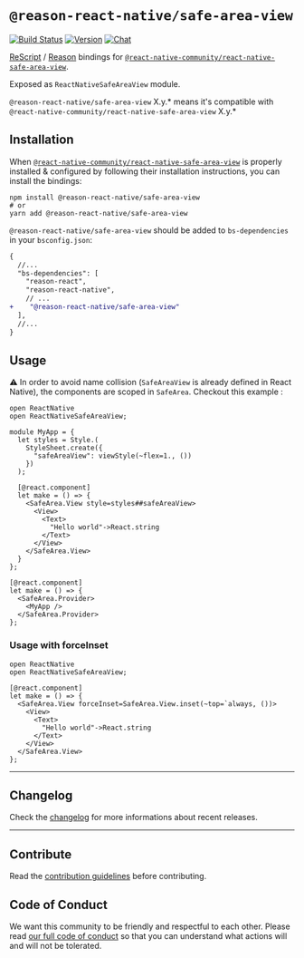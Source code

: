 # `@reason-react-native/safe-area-view`

[![Build Status](https://github.com/reason-react-native/safe-area-view/workflows/Build/badge.svg)](https://github.com/reason-react-native/safe-area-view/actions)
[![Version](https://img.shields.io/npm/v/@reason-react-native/safe-area-view.svg)](https://www.npmjs.com/@reason-react-native/safe-area-view)
[![Chat](https://img.shields.io/discord/235176658175262720.svg?logo=discord&colorb=blue)](https://reasonml-community.github.io/reason-react-native/discord/)

[ReScript](https://rescript-lang.org) / [Reason](https://reasonml.github.io) bindings for
[`@react-native-community/react-native-safe-area-view`](https://github.com/react-native-community/react-native-safe-area-view).

Exposed as `ReactNativeSafeAreaView` module.

`@reason-react-native/safe-area-view` X.y.\* means it's compatible with
`@react-native-community/react-native-safe-area-view` X.y.\*

## Installation

When
[`@react-native-community/react-native-safe-area-view`](`https://github.com/react-native-community/react-native-safe-area-view`)
is properly installed & configured by following their installation instructions,
you can install the bindings:

```console
npm install @reason-react-native/safe-area-view
# or
yarn add @reason-react-native/safe-area-view
```

`@reason-react-native/safe-area-view` should be added to `bs-dependencies` in
your `bsconfig.json`:

```diff
{
  //...
  "bs-dependencies": [
    "reason-react",
    "reason-react-native",
    // ...
+    "@reason-react-native/safe-area-view"
  ],
  //...
}
```

## Usage

⚠️ In order to avoid name collision (`SafeAreaView` is already defined in React
Native), the components are scoped in `SafeArea`. Checkout this example :

```reason
open ReactNative
open ReactNativeSafeAreaView;

module MyApp = {
  let styles = Style.(
    StyleSheet.create({
      "safeAreaView": viewStyle(~flex=1., ())
    })
  );

  [@react.component]
  let make = () => {
    <SafeArea.View style=styles##safeAreaView>
      <View>
        <Text>
          "Hello world"->React.string
        </Text>
      </View>
    </SafeArea.View>
  }
};

[@react.component]
let make = () => {
  <SafeArea.Provider>
    <MyApp />
  </SafeArea.Provider>
};
```

### Usage with forceInset

```reason
open ReactNative
open ReactNativeSafeAreaView;

[@react.component]
let make = () => {
  <SafeArea.View forceInset=SafeArea.View.inset(~top=`always, ())>
    <View>
      <Text>
        "Hello world"->React.string
      </Text>
    </View>
  </SafeArea.View>
};
```

---

## Changelog

Check the [changelog](./CHANGELOG.md) for more informations about recent
releases.

---

## Contribute

Read the
[contribution guidelines](https://github.com/reason-react-native/.github/blob/master/CONTRIBUTING.md)
before contributing.

## Code of Conduct

We want this community to be friendly and respectful to each other. Please read
[our full code of conduct](https://github.com/reason-react-native/.github/blob/master/CODE_OF_CONDUCT.md)
so that you can understand what actions will and will not be tolerated.
